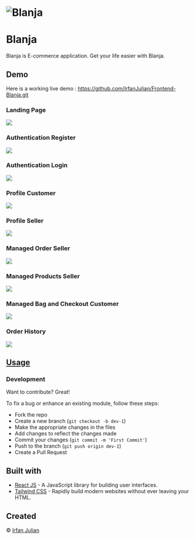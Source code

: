 # ![Blanja](https://res.cloudinary.com/ddpo9zxts/image/upload/v1673453253/Untitled-2_omh8sc.png)
# Blanja
Blanja is E-commerce application. Get your life easier with Blanja.


## Demo
Here is a working live demo :  https://github.com/IrfanJulian/Frontend-Blanja.git

### Landing Page
![](https://res.cloudinary.com/ddpo9zxts/image/upload/v1673453987/Untitled-1_zbmyff.jpg)

### Authentication Register
![](https://res.cloudinary.com/ddpo9zxts/image/upload/v1673454206/Untitled-2_o1qs8n.jpg)

### Authentication Login
![](https://res.cloudinary.com/ddpo9zxts/image/upload/v1673454327/Untitled-3_rfzr2d.jpg)

### Profile Customer
![](https://res.cloudinary.com/ddpo9zxts/image/upload/v1673454957/Untitled-7_qvunth.jpg)

### Profile Seller
![](https://res.cloudinary.com/ddpo9zxts/image/upload/v1673454539/Untitled-4_z7xv82.jpg)

### Managed Order Seller
![](https://res.cloudinary.com/ddpo9zxts/image/upload/v1673454957/Untitled-6_jhjl0o.jpg)

### Managed Products Seller
![](https://res.cloudinary.com/ddpo9zxts/image/upload/v1673454958/Untitled-5_xxa0tj.jpg)

### Managed Bag and Checkout Customer
![](https://res.cloudinary.com/ddpo9zxts/image/upload/v1673454957/Untitled-9_fxgvhv.jpg)

### Order History
![](https://res.cloudinary.com/ddpo9zxts/image/upload/v1673454957/Untitled-8_octsn1.jpg)


## [Usage](https://ecommerce-blanja.netlify.app) 

### Development
Want to contribute? Great!

To fix a bug or enhance an existing module, follow these steps:

- Fork the repo
- Create a new branch (`git checkout -b dev-1`)
- Make the appropriate changes in the files
- Add changes to reflect the changes made
- Commit your changes (`git commit -m 'First Commit'`)
- Push to the branch (`git push origin dev-1`)
- Create a Pull Request 

## Built with 

- [React JS](https://reactjs.org/) - A JavaScript library for building user interfaces.
- [Tailwind CSS](https://tailwindcss.com/) - Rapidly build modern websites without ever leaving your HTML.

## Created
© [Irfan Julian](https://github.com/IrfanJulian)